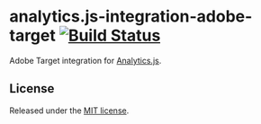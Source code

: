# analytics.js-integration-adobe-target [![Build Status][ci-badge]][ci-link]

Adobe Target integration for [Analytics.js][].

## License

Released under the [MIT license](LICENSE).


[Analytics.js]: https://segment.com/docs/libraries/analytics.js/
[ci-link]: https://ci.segment.com/gh/segment-integrations/analytics.js-integration-adobe-target
[ci-badge]: https://ci.segment.com/gh/segment-integrations/analytics.js-integration-adobe-target.svg?style=svg
